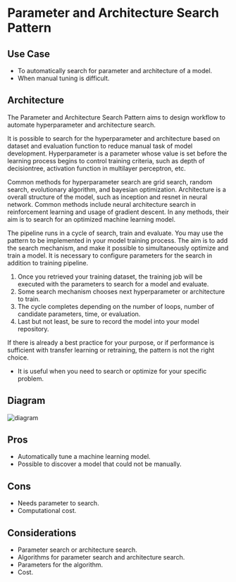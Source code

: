 # Parameter and Architecture Search Pattern

## Use Case

- To automatically search for parameter and architecture of a model.
- When manual tuning is difficult.

## Architecture

The Parameter and Architecture Search Pattern aims to design workflow to automate
hyperparameter and architecture search.

It is possible to search for the hyperparameter and architecture based on dataset and
evaluation function to reduce manual task of model development. Hyperparameter is a
parameter whose value is set before the learning process begins to control training
criteria, such as depth of decisiontree, activation function in multilayer perceptron,
etc.

Common methods for hyperparameter search are grid search, random search, evolutionary
algorithm, and bayesian optimization. Architecture is a overall structure of the model,
such as inception and resnet in neural network. Common methods include neural
architecture search in reinforcement learning and usage of gradient descent. In any
methods, their aim is to search for an optimized machine learning model.<br>

The pipeline runs in a cycle of search, train and evaluate. You may use the pattern to
be implemented in your model training process. The aim is to add the search mechanism,
and make it possible to simultaneously optimize and train a model. It is necessary to
configure parameters for the search in addition to training pipeline.

1. Once you retrieved your training dataset, the training job will be executed with the
   parameters to search for a model and evaluate.
2. Some search mechanism chooses next hyperparameter or architecture to train.
3. The cycle completes depending on the number of loops, number of candidate parameters,
   time, or evaluation.
4. Last but not least, be sure to record the model into your model repository.

If there is already a best practice for your purpose, or if performance is sufficient
with transfer learning or retraining, the pattern is not the right choice.

- It is useful when you need to search or optimize for your specific problem.

## Diagram

![diagram](diagram.png)

## Pros

- Automatically tune a machine learning model.
- Possible to discover a model that could not be manually.

## Cons

- Needs parameter to search.
- Computational cost.

## Considerations

- Parameter search or architecture search.
- Algorithms for parameter search and architecture search.
- Parameters for the algorithm.
- Cost.
